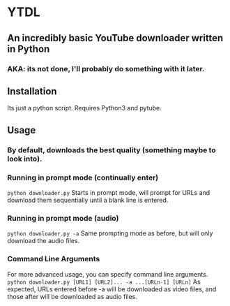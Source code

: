 # YTDL

## An incredibly basic YouTube downloader written in Python

### AKA: its not done, I'll probably do something with it later.

## Installation

Its just a python script. Requires Python3 and pytube.

## Usage

### By default, downloads the best quality (something maybe to look into).

### Running in prompt mode (continually enter)

`python downloader.py`
Starts in prompt mode, will prompt for URLs and download them sequentially until a blank line is entered.


### Running in prompt mode (audio)
`python downloader.py -a`
Same prompting mode as before, but will only download the audio files.


### Command Line Arguments
For more advanced usage, you can specify command line arguments.
`python downloader.py [URL1] [URL2]... -a ...[URLn-1] [URLn]`
As expected, URLs entered before -a will be downloaded as video files, and those after will be downloaded as audio files.

